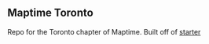## Maptime Toronto

Repo for the Toronto chapter of Maptime. Built off of [starter](https://github.com/maptime/starter)
